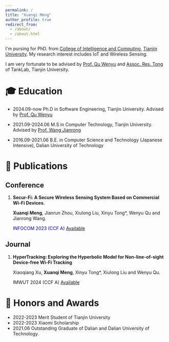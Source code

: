 ```yaml
---
permalink: /
title: "Xuanqi Meng"
author_profile: true
redirect_from: 
  - /about/
  - /about.html
---
```


I'm pursing for PhD. from [College of Intelligence and Computing](https://cic.tju.edu.cn/), [Tianjin University](https://www.tju.edu.cn/). My research interest includes IoT and Wireless Sensing.

I am very fortunate to be advised by [Prof. Qu Wenyu](https://cic.tju.edu.cn/faculty/wyqu/index.html) and [Assoc. Res. Tong](http://cic.tju.edu.cn/faculty/tongxinyu/index.html) of TankLab, Tianjin University. 


🎓 Education
======
* 2024.09-now  Ph.D in Software Engineering, Tianjin University. Advised by [Prof. Qu Wenyu](https://cic.tju.edu.cn/faculty/wyqu/index.html) 

* 2021.09-2024.06 M.S in Computer Technology, Tianjin University. Advised by [Prof. Wang Jianrong](https://cic.tju.edu.cn/faculty/wjr/researchInfo.html)

* 2016.09-2021.06 B.E. in Computer Science and Technology (Japanese Intensive), Dalian University of Technology

 📝 Publications
======
Conference
------
1. **Secur-Fi: A Secure Wireless Sensing System Based on Commercial Wi-Fi Devices.** 

   **Xuanqi Meng**, Jianrun Zhou, Xiulong Liu, Xinyu Tong*, Wenyu Qu and Jianrong Wang.
   
   <font color = blue> INFOCOM 2023 (CCF A) </font>[Available](https://ieeexplore.ieee.org/abstract/document/10229055)

Journal
------
1. **HyperTracking: Exploring the Hyperbolic Model for Non-line-of-sight Device-free Wi-Fi Tracking**

   Xiaoqiang Xu, **Xuanqi Meng**, Xinyu Tong*, Xiulong Liu and Wenyu Qu.

   IMWUT 2024 (CCF A) [Available](https://dl.acm.org/doi/abs/10.1145/3631434)

🏅 Honors and Awards
======
* 2022-2023 Merit Student of Tianjin University
* 2022-2023 Xiaomi Scholarship
* 2021.06 Outstanding Graduate of Dalian and Dalian University of Technology.
